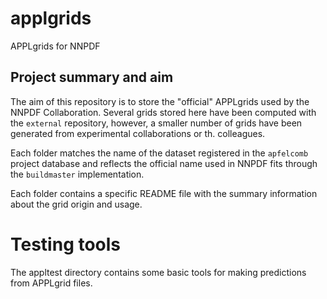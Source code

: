 # applgrids
APPLgrids for NNPDF

## Project summary and aim

The aim of this repository is to store the "official" APPLgrids used by the NNPDF Collaboration.
Several grids stored here have been computed with the `external` repository, 
however, a smaller number of grids have been generated from experimental collaborations or th. colleagues.

Each folder matches the name of the dataset registered in the `apfelcomb` project database and 
reflects the official name used in NNPDF fits through the `buildmaster` implementation.

Each folder contains a specific README file with the summary information about the grid origin and usage.

# Testing tools

The appltest directory contains some basic tools for making predictions from
APPLgrid files.
